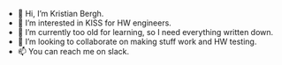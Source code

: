 - 👋 Hi, I’m Kristian Bergh.
- 👀 I’m interested in KISS for HW engineers.
- 🌱 I’m currently too old for learning, so I need everything written down.
- 💞️ I’m looking to collaborate on making stuff work and HW testing.
- 📫 You can reach me on slack.

<!---
krbergh/krbergh is a ✨ special ✨ repository because its `README.md` (this file) appears on your GitHub profile.
You can click the Preview link to take a look at your changes.
--->
